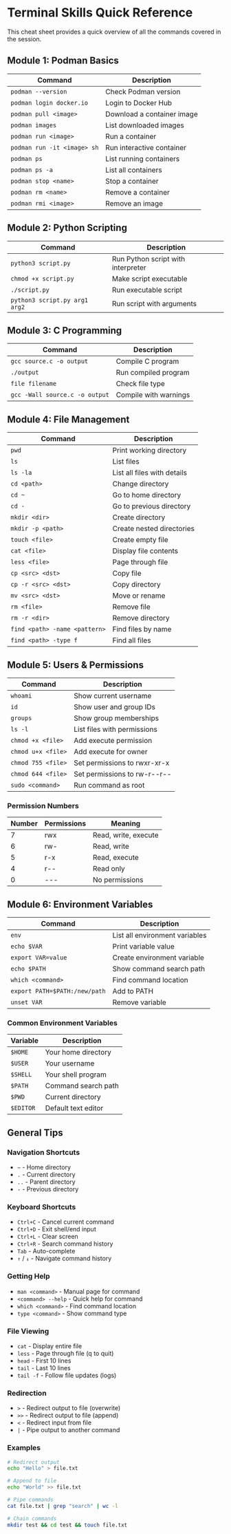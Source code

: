 # Terminal Skills Quick Reference

This cheat sheet provides a quick overview of all the commands covered in the session.

## Module 1: Podman Basics

| Command | Description |
|---------|-------------|
| `podman --version` | Check Podman version |
| `podman login docker.io` | Login to Docker Hub |
| `podman pull <image>` | Download a container image |
| `podman images` | List downloaded images |
| `podman run <image>` | Run a container |
| `podman run -it <image> sh` | Run interactive container |
| `podman ps` | List running containers |
| `podman ps -a` | List all containers |
| `podman stop <name>` | Stop a container |
| `podman rm <name>` | Remove a container |
| `podman rmi <image>` | Remove an image |

## Module 2: Python Scripting

| Command | Description |
|---------|-------------|
| `python3 script.py` | Run Python script with interpreter |
| `chmod +x script.py` | Make script executable |
| `./script.py` | Run executable script |
| `python3 script.py arg1 arg2` | Run script with arguments |

## Module 3: C Programming

| Command | Description |
|---------|-------------|
| `gcc source.c -o output` | Compile C program |
| `./output` | Run compiled program |
| `file filename` | Check file type |
| `gcc -Wall source.c -o output` | Compile with warnings |

## Module 4: File Management

| Command | Description |
|---------|-------------|
| `pwd` | Print working directory |
| `ls` | List files |
| `ls -la` | List all files with details |
| `cd <path>` | Change directory |
| `cd ~` | Go to home directory |
| `cd -` | Go to previous directory |
| `mkdir <dir>` | Create directory |
| `mkdir -p <path>` | Create nested directories |
| `touch <file>` | Create empty file |
| `cat <file>` | Display file contents |
| `less <file>` | Page through file |
| `cp <src> <dst>` | Copy file |
| `cp -r <src> <dst>` | Copy directory |
| `mv <src> <dst>` | Move or rename |
| `rm <file>` | Remove file |
| `rm -r <dir>` | Remove directory |
| `find <path> -name <pattern>` | Find files by name |
| `find <path> -type f` | Find all files |

## Module 5: Users & Permissions

| Command | Description |
|---------|-------------|
| `whoami` | Show current username |
| `id` | Show user and group IDs |
| `groups` | Show group memberships |
| `ls -l` | List files with permissions |
| `chmod +x <file>` | Add execute permission |
| `chmod u+x <file>` | Add execute for owner |
| `chmod 755 <file>` | Set permissions to rwxr-xr-x |
| `chmod 644 <file>` | Set permissions to rw-r--r-- |
| `sudo <command>` | Run command as root |

### Permission Numbers

| Number | Permissions | Meaning |
|--------|-------------|---------|
| 7 | rwx | Read, write, execute |
| 6 | rw- | Read, write |
| 5 | r-x | Read, execute |
| 4 | r-- | Read only |
| 0 | --- | No permissions |

## Module 6: Environment Variables

| Command | Description |
|---------|-------------|
| `env` | List all environment variables |
| `echo $VAR` | Print variable value |
| `export VAR=value` | Create environment variable |
| `echo $PATH` | Show command search path |
| `which <command>` | Find command location |
| `export PATH=$PATH:/new/path` | Add to PATH |
| `unset VAR` | Remove variable |

### Common Environment Variables

| Variable | Description |
|----------|-------------|
| `$HOME` | Your home directory |
| `$USER` | Your username |
| `$SHELL` | Your shell program |
| `$PATH` | Command search path |
| `$PWD` | Current directory |
| `$EDITOR` | Default text editor |

## General Tips

### Navigation Shortcuts

- `~` - Home directory
- `.` - Current directory
- `..` - Parent directory
- `-` - Previous directory

### Keyboard Shortcuts

- `Ctrl+C` - Cancel current command
- `Ctrl+D` - Exit shell/end input
- `Ctrl+L` - Clear screen
- `Ctrl+R` - Search command history
- `Tab` - Auto-complete
- `↑` / `↓` - Navigate command history

### Getting Help

- `man <command>` - Manual page for command
- `<command> --help` - Quick help for command
- `which <command>` - Find command location
- `type <command>` - Show command type

### File Viewing

- `cat` - Display entire file
- `less` - Page through file (q to quit)
- `head` - First 10 lines
- `tail` - Last 10 lines
- `tail -f` - Follow file updates (logs)

### Redirection

- `>` - Redirect output to file (overwrite)
- `>>` - Redirect output to file (append)
- `<` - Redirect input from file
- `|` - Pipe output to another command

### Examples

```bash
# Redirect output
echo "Hello" > file.txt

# Append to file
echo "World" >> file.txt

# Pipe commands
cat file.txt | grep "search" | wc -l

# Chain commands
mkdir test && cd test && touch file.txt
```

